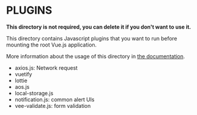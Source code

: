 # PLUGINS

**This directory is not required, you can delete it if you don't want to use it.**

This directory contains Javascript plugins that you want to run before mounting the root Vue.js application.

More information about the usage of this directory in [the documentation](https://nuxtjs.org/guide/plugins).

-   axios.js: Network request
-   vuetify
-   lottie
-   aos.js
-   local-storage.js
-   notification.js: common alert UIs
-   vee-validate.js: form validation
